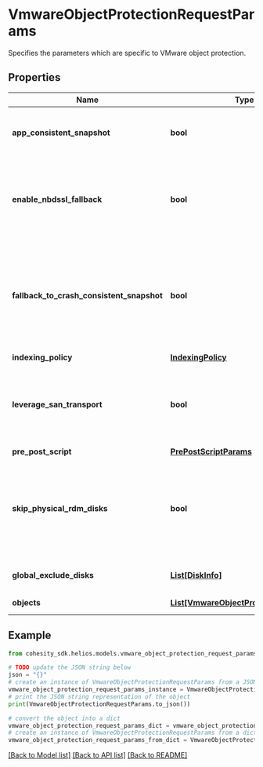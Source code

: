 # VmwareObjectProtectionRequestParams

Specifies the parameters which are specific to VMware object protection.

## Properties

Name | Type | Description | Notes
------------ | ------------- | ------------- | -------------
**app_consistent_snapshot** | **bool** | Specifies whether or not to quiesce apps and the file system in order to take app consistent snapshots. | [optional] 
**enable_nbdssl_fallback** | **bool** | If this field is set to true and SAN transport backup fails, then backup will fallback to use NBDSSL transport. This field only applies if &#39;leverageSanTransport&#39; is set to true. | [optional] 
**fallback_to_crash_consistent_snapshot** | **bool** | Specifies whether or not to fallback to a crash consistent snapshot in the event that an app consistent snapshot fails. This parameter defaults to true and only changes the behavior of the operation if &#39;appConsistentSnapshot&#39; is set to &#39;true&#39;. | [optional] 
**indexing_policy** | [**IndexingPolicy**](IndexingPolicy.md) |  | [optional] 
**leverage_san_transport** | **bool** | If this field is set to true, then the backup for the objects will be performed using dedicated storage area network (SAN) instead of LAN or managment network. | [optional] 
**pre_post_script** | [**PrePostScriptParams**](PrePostScriptParams.md) |  | [optional] 
**skip_physical_rdm_disks** | **bool** | Specifies whether or not to skip backing up physical RDM disks. Physical RDM disks cannot be backed up, so if you attempt to backup a VM with physical RDM disks and this value is set to &#39;false&#39;, then those VM backups will fail. | [optional] 
**global_exclude_disks** | [**List[DiskInfo]**](DiskInfo.md) | Specifies a list of disks to exclude from the backup. | [optional] 
**objects** | [**List[VmwareObjectProtectionRequest]**](VmwareObjectProtectionRequest.md) | Specifies the objects to include in the backup. | 

## Example

```python
from cohesity_sdk.helios.models.vmware_object_protection_request_params import VmwareObjectProtectionRequestParams

# TODO update the JSON string below
json = "{}"
# create an instance of VmwareObjectProtectionRequestParams from a JSON string
vmware_object_protection_request_params_instance = VmwareObjectProtectionRequestParams.from_json(json)
# print the JSON string representation of the object
print(VmwareObjectProtectionRequestParams.to_json())

# convert the object into a dict
vmware_object_protection_request_params_dict = vmware_object_protection_request_params_instance.to_dict()
# create an instance of VmwareObjectProtectionRequestParams from a dict
vmware_object_protection_request_params_from_dict = VmwareObjectProtectionRequestParams.from_dict(vmware_object_protection_request_params_dict)
```
[[Back to Model list]](../README.md#documentation-for-models) [[Back to API list]](../README.md#documentation-for-api-endpoints) [[Back to README]](../README.md)


